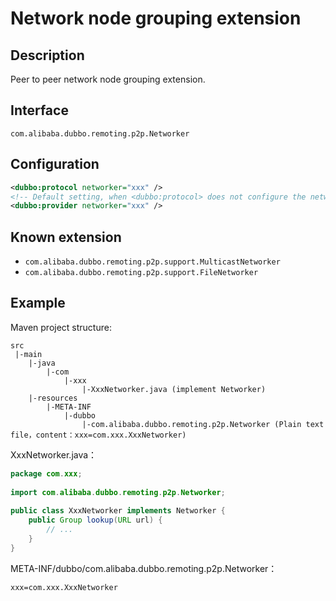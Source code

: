 # Network node grouping extension

## Description

Peer to peer network node grouping extension.

## Interface

`com.alibaba.dubbo.remoting.p2p.Networker`

## Configuration

```xml
<dubbo:protocol networker="xxx" />
<!-- Default setting, when <dubbo:protocol> does not configure the networker property, use this configuration -->
<dubbo:provider networker="xxx" /> 
```

## Known extension

* `com.alibaba.dubbo.remoting.p2p.support.MulticastNetworker`
* `com.alibaba.dubbo.remoting.p2p.support.FileNetworker`

## Example

Maven project structure:

```
src
 |-main
    |-java
        |-com
            |-xxx
                |-XxxNetworker.java (implement Networker)
    |-resources
        |-META-INF
            |-dubbo
                |-com.alibaba.dubbo.remoting.p2p.Networker (Plain text file，content：xxx=com.xxx.XxxNetworker)
```

XxxNetworker.java：

```java
package com.xxx;
 
import com.alibaba.dubbo.remoting.p2p.Networker;
 
public class XxxNetworker implements Networker {
    public Group lookup(URL url) {
        // ...
    }
}
```

META-INF/dubbo/com.alibaba.dubbo.remoting.p2p.Networker：

```properties
xxx=com.xxx.XxxNetworker
```
